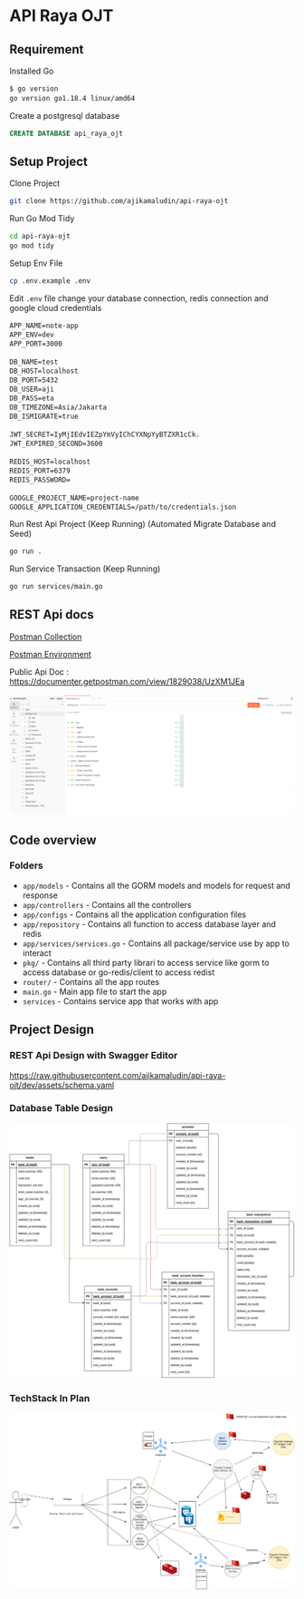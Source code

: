 # API Raya OJT

## Requirement 

Installed Go 
```bash
$ go version
go version go1.18.4 linux/amd64
```

Create a postgresql database
```sql
CREATE DATABASE api_raya_ojt
```

## Setup Project

Clone Project 
```bash
git clone https://github.com/ajikamaludin/api-raya-ojt
```

Run Go Mod Tidy
```bash
cd api-raya-ojt
go mod tidy
```

Setup Env File
```bash
cp .env.example .env
```

Edit `.env` file change your database connection, redis connection and google cloud credentials 
```
APP_NAME=note-app
APP_ENV=dev
APP_PORT=3000

DB_NAME=test
DB_HOST=localhost
DB_PORT=5432
DB_USER=aji
DB_PASS=eta
DB_TIMEZONE=Asia/Jakarta
DB_ISMIGRATE=true

JWT_SECRET=IyMjIEdvIEZpYmVyIChCYXNpYyBTZXR1cCk.
JWT_EXPIRED_SECOND=3600

REDIS_HOST=localhost
REDIS_PORT=6379
REDIS_PASSWORD=

GOOGLE_PROJECT_NAME=project-name
GOOGLE_APPLICATION_CREDENTIALS=/path/to/credentials.json
```

Run Rest Api Project (Keep Running) (Automated Migrate Database and Seed)
```bash
go run .
```

Run Service Transaction (Keep Running)
```bash
go run services/main.go
```
## REST Api docs
[Postman Collection](https://raw.githubusercontent.com/ajikamaludin/api-raya-ojt/dev/assets/postman/ApiRaya.Postman_collection.json)

[Postman Environment](https://raw.githubusercontent.com/ajikamaludin/api-raya-ojt/dev/assets/postman/ApiRaya.Postman_environment.json)

Public Api Doc : https://documenter.getpostman.com/view/1829038/UzXM1JEa

![run results](https://github.com/ajikamaludin/api-raya-ojt/raw/dev/assets/results.png)
## Code overview

### Folders

- `app/models` - Contains all the GORM models and models for request and response
- `app/controllers` - Contains all the controllers
- `app/configs` - Contains all the application configuration files
- `app/repository` - Contains all function to access database layer and redis 
- `app/services/services.go` - Contains all package/service use by app to interact
- `pkg/` - Contains all third party librari to access service like gorm to access database or go-redis/client to access redist
- `router/` - Contains all the app routes 
- `main.go` - Main app file to start the app
- `services` - Contains service app that works with app

## Project Design

### REST Api Design with Swagger Editor 
https://raw.githubusercontent.com/ajikamaludin/api-raya-ojt/dev/assets/schema.yaml
### Database Table Design
![table structure](https://github.com/ajikamaludin/api-raya-ojt/raw/dev/assets/case1_database.png)
### TechStack In Plan
![tech stack](https://github.com/ajikamaludin/api-raya-ojt/raw/dev/assets/case1_techstack.png)